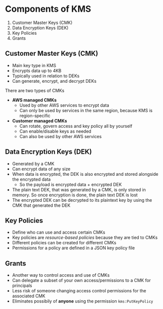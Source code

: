 # Components of KMS

1. Customer Master Keys (CMK)
2. Data Encryption Keys (DEK)
3. Key Policies
4. Grants

## Customer Master Keys (CMK)
* Main key type in KMS
* Encrypts data up to 4KB
* Typically used in relation to DEKs
* Can generate, encrypt, and decrypt DEKs

There are two types of CMKs
* **AWS managed CMKs**
	* Used by other AWS services to encrypt data
	* Can only be used by services in the same region, because KMS is region-specific
* **Customer managed CMKs**
	* Can rotate, govern access and key policy all by yourself
	* Can enable/disable keys as needed
	* Can also be used by other AWS services

## Data Encryption Keys (DEK)
* Generated by a CMK
* Can encrypt data of any size
* When data is encrypted, the DEK is also encrypted and stored alongside the encrypted data
	* So the payload is encrypted data + encrypted DEK
* The plain text DEK, that was generated by a CMK, is only stored in memory. So once encryption is done, the plain text DEK is lost
* The encrypted DEK can be decrypted to its plaintext key by using the CMK that generated the DEK

## Key Policies
* Define who can use and access certain CMKs
* Key policies are *resource-based policies* because they are tied to CMKs
* Different policies can be created for different CMKs
* Permissions for a policy are defined in a JSON key policy file

## Grants
* Another way to control access and use of CMKs
* Can delegate a subset of your own access/permissions to a CMK for principals
* Less risk of someone changing access control permissions for the associated CMK
* Eliminates possibily of **anyone** using the permission `kms:PutKeyPolicy`
